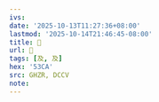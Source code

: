```yaml
---
ivs:
date: '2025-10-13T11:27:36+08:00'
lastmod: '2025-10-14T21:46:45-08:00'
title: 󰘪
url: 󰘪
tags: [及, 及]
hex: '53CA'
src: GHZR, DCCV
note:
---
```


